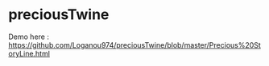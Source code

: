 # preciousTwine
Demo here : https://github.com/Loganou974/preciousTwine/blob/master/Precious%20StoryLine.html
